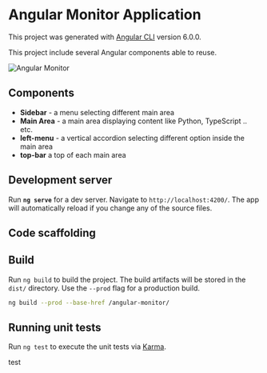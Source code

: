 # Angular Monitor Application

This project was generated with [Angular CLI](https://github.com/angular/angular-cli) version 6.0.0.

This project include several Angular components able to reuse.

![Angular Monitor](https://github.com/tsemach/angular-monitor/blob/master/Angular-monitor.png)

## Components
* **Sidebar** - a menu selecting different main area
* **Main Area** - a main area displaying content like Python, TypeScript .. etc.
* **left-menu** - a vertical accordion selecting different option inside the main area
* **top-bar** a top of each main area 

## Development server

Run **`ng serve`** for a dev server. Navigate to `http://localhost:4200/`. The app will automatically reload if you change any of the source files.

## Code scaffolding

## Build

Run `ng build` to build the project. The build artifacts will be stored in the `dist/` directory. Use the `--prod` flag for a production build.

```bash
ng build --prod --base-href /angular-monitor/
```

## Running unit tests

Run `ng test` to execute the unit tests via [Karma](https://karma-runner.github.io).

test

